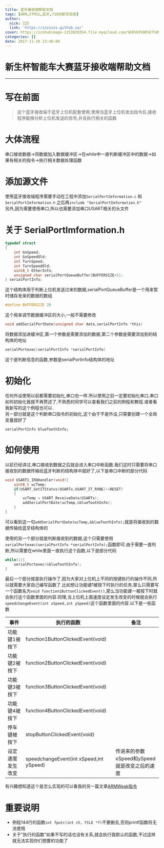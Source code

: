 ```yaml
---
title: 蓝牙接收端帮助文档
tags: [ARM,STM32,蓝牙,718创新实验室]
author:
  nick: ZZS
  link: 'https://zzzzzzs.github.io/'
cover: https://zzshubimage-1253829354.file.myqcloud.com/%E8%93%9D%E7%89%99%E4%B8%8A%E4%BD%8D%E6%9C%BA/cyaHx.jpg
categories: []
date: 2017-11-28 23:48:00
---
```


# 新生杯智能车大赛蓝牙接收端帮助文档

***

# 写在前面

> 这个蓝牙接收端于蓝牙上位机配套使用,使用当蓝牙上位机发出指令后,接收程序能够分析上位机发送的信号,并且执行相关的函数

# 大体流程
串口接收数据->将数据加入数据缓冲区->在while中一直判断缓冲区中的数据->如果有相关的指令->执行相关数据处理函数

# 添加源文件
使用蓝牙接收端程序需要手动在工程中添加`SerialPortImformation.c` 和 `SerialPortImformation.h` 之后再`include "SerialPortImformation.h"`</br>另外,因为需要使用串口,所以也需要添加串口USART相关的头文件

# 关于 SerialPortImformation.h
``` c
typedef struct
{
	int GoSpeed;
	int GoSpeedOld;
	int TurnSpeed;
	int TurnSpeedOld;
	uint8_t OtherInfo;
	unsigned char serialPortQueueBuffer[BUFFERSIZE+5];
} serialPortInfo;
```
这个结构体用于判断上位机发送过来的数据,serialPortQueueBuffer是一个用来暂时储存发来的数据的数组

``` c
#define BUFFERSIZE 20
```
这个用来调节数据缓冲区的大小,一般不需要修改

``` c
void addSerialPortDate(unsigned char data,serialPortInfo *this)
```
将数据添加进缓冲区,第一个参数是需要添加的数据,第二个参数是需要添加到的结构体的地址

``` c
serialPortexec(serialPortInfo *serialPortInfo)
```
这个是判断信息的函数,参数是serialPortInfo结构体的地址


# 初始化
任何外设使用以前都需要初始化,串口也一样.所以使用之前一定要初始化串口,串口如何初始化我就不再赘述了,不熟悉的同学可以查看我们之前的例程和教程.或者看我新写的这个例程也可以.</br>另一部分就是这个判断串口指令的初始化,这个由于不是外设,只需要创建一个全局变量就好了

`serialPortInfo blueToothInfo;`

# 如何使用
以前已经讲过,串口接收到数据之后就会进入串口中断函数.我们这时只需要将串口接收到的数据传输给蓝牙判断的结构体中就好了,以下是串口中断的部分代码
``` c
void USART1_IRQHandler(void){
	uint8_t ucTemp;
	if(USART_GetITStatus(USARTx,USART_IT_RXNE)!=RESET)		
	{		
		ucTemp = USART_ReceiveData(USARTx);
		addSerialPortDate(ucTemp,&blueToothInfo);
	}	 
}
```

可以看到这一句`addSerialPortDate(ucTemp,&blueToothInfo);`就是将接收到的数据传输给蓝牙结构体的

使用的另一个部分就是判断接收到的数据,这个只需要使用`serialPortexec(serialPortInfo *serialPortInfo);`函数即可.由于需要一直判断,所以需要在while里面一直执行这个函数,以下是部分代码

``` c
while(1){
	serialPortexec(&blueToothInfo);
}
```
最后一个部分就是执行操作了,因为大家对上位机上不同的按键执行的操作不同,所以就需要大家自己编写函数了.比如想让功能键1被按下时执行的任务,那么只需要写一个函数名为`void function1ButtonClickedEvent()`,那么当功能键一被按下时就会执行这个函数里面的内容.同理,当上位机上面速度设定发生改变的时候就会执行`speedchangeEvent(int xSpeed,int ySpeed)`这个函数里面的内容.以下是一些函数

|事件|执行的函数|备注|
|---|---------|-----|
|功能键1被按下|function1ButtonClickedEvent(void)||
|功能键2被按下|function2ButtonClickedEvent(void)||
|功能键3被按下|function3ButtonClickedEvent(void)||
|功能键4被按下|function4ButtonClickedEvent(void)||
|停车键被按下|stopButtonClickedEvent(void)||
|设定速度发生改变|speedchangeEvent(int xSpeed,int ySpeed)|传进来的参数xSpeed和ySpeed就是改变之后的速度|

有兴趣想知道这个是怎么实现的可以看我的另一篇文章[ARMWeak指令](/2017/11/28/ARMweak/index.html)

# 重要说明
* 例程144行的函数`int fputc(int ch, FILE *f)`不要删去,否则printf函数将无法使用
* 关于"执行的函数"如果不写的话也没有关系,就会执行我默认的函数,不过这样就无法实现你们想要的功能了